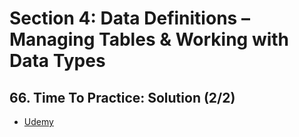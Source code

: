 # **Section 4: Data Definitions – Managing Tables & Working with Data Types**

## 66. Time To Practice: Solution (2/2)

- [Udemy](https://www.udemy.com/course/sql-the-complete-developers-guide-mysql-postgresql/learn/lecture/28653372#overview)
